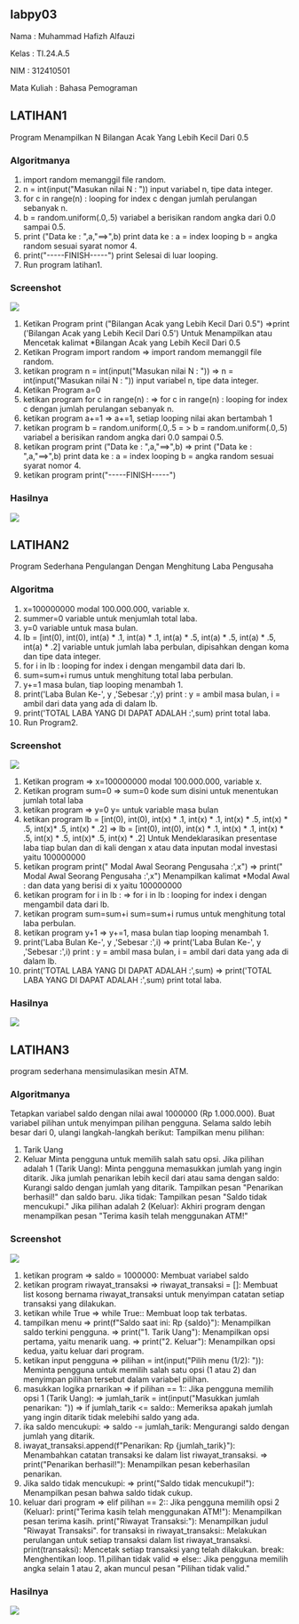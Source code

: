## labpy03

Nama : Muhammad Hafizh Alfauzi

Kelas : TI.24.A.5

NIM : 312410501

Mata Kuliah : Bahasa Pemograman

## LATIHAN1

Program Menampilkan N Bilangan Acak Yang Lebih Kecil Dari 0.5

### Algoritmanya
1. import random memanggil file random.
2. n = int(input("Masukan nilai N : ")) input variabel n, tipe data integer.
3. for c in range(n) : looping for index c dengan jumlah perulangan sebanyak n.
4. b = random.uniform(.0,.5) variabel a berisikan random angka dari 0.0 sampai 0.5.
5. print ("Data ke : ",a,"==>",b) print data ke : a = index looping b = angka random sesuai syarat nomor 4.
6. print("-----FINISH-----") print Selesai di luar looping.
7. Run program latihan1.

### Screenshot
![](<code11.png>)



1. Ketikan Program print ("Bilangan Acak yang Lebih Kecil Dari 0.5")
=>print ('Bilangan Acak yang Lebih Kecil Dari 0.5') Untuk Menampilkan atau Mencetak kalimat *Bilangan Acak yang Lebih Kecil Dari 0.5
2. Ketikan Program import random
=> import random memanggil file random.
3. ketikan program n = int(input("Masukan nilai N : "))
=> n = int(input("Masukan nilai N : ")) input variabel n, tipe data integer.
4. Ketikan Program a=0
5. ketikan program for c in range(n) :
=> for c in range(n) : looping for index c dengan jumlah perulangan sebanyak n.
6. ketikan program a+=1
=> a+=1, setiap looping nilai akan bertambah 1
7. ketikan program b = random.uniform(.0,.5
= > b = random.uniform(.0,.5) variabel a berisikan random angka dari 0.0 sampai 0.5.
8. ketikan program print ("Data ke : ",a,"==>",b)
=> print ("Data ke : ",a,"==>",b) print data ke : a = index looping b = angka random sesuai syarat nomor 4.
9. ketikan program print("-----FINISH-----")

### Hasilnya
![](<hasil11.png>)


## LATIHAN2

Program Sederhana Pengulangan Dengan Menghitung Laba Pengusaha

### Algoritma
1. x=100000000 modal 100.000.000, variable x.
2. summer=0 variable untuk menjumlah total laba.
3. y=0 variable untuk masa bulan.
4. lb = [int(0), int(0), int(a) * .1, int(a) * .1, int(a) * .5, int(a) * .5, int(a) * .5, int(a) * .2] variable untuk jumlah laba perbulan, dipisahkan dengan koma dan tipe data integer.
5. for i in lb : looping for index i dengan mengambil data dari lb.
6. sum=sum+i rumus untuk menghitung total laba perbulan.
7. y+=1 masa bulan, tiap looping menambah 1.
8. print('Laba Bulan Ke-', y ,'Sebesar :',y) print : y = ambil masa bulan, i = ambil dari data yang ada di dalam lb.
9. print('TOTAL LABA YANG DI DAPAT ADALAH :',sum) print total laba.
10. Run Program2.

### Screenshot
![](<coke-2.png>)

1. Ketikan program
=> x=100000000 modal 100.000.000, variable x.
2. Ketikan program sum=0
=> sum=0 kode sum disini untuk menentukan jumlah total laba
3. ketikan program
=> y=0 y= untuk variable masa bulan
4. ketikan program lb = [int(0), int(0), int(x) * .1, int(x) * .1, int(x) * .5, int(x) * .5, int(x)* .5, int(x) * .2]
=> lb = [int(0), int(0), int(x) * .1, int(x) * .1, int(x) * .5, int(x) * .5, int(x)* .5, int(x) * .2] Untuk Mendeklarasikan presentase laba tiap bulan dan di kali dengan x atau data inputan modal investasi yaitu 100000000
5. ketikan program print(" Modal Awal Seorang Pengusaha :',x")
=> print(" Modal Awal Seorang Pengusaha :',x") Menampilkan kalimat *Modal Awal : dan data yang berisi di x yaitu 100000000
6. ketikan program for i in lb :
=> for i in lb : looping for index i dengan mengambil data dari lb.
7. ketikan program sum=sum+i
sum=sum+i rumus untuk menghitung total laba perbulan.
8. ketikan program y+1
=> y+=1, masa bulan tiap looping menambah 1.
9. print('Laba Bulan Ke-', y ,'Sebesar :',i)
=> print('Laba Bulan Ke-', y ,'Sebesar :',i) print : y = ambil masa bulan, i = ambil dari data yang ada di dalam lb.
10. print('TOTAL LABA YANG DI DAPAT ADALAH :',sum)
=> print('TOTAL LABA YANG DI DAPAT ADALAH :',sum) print total laba.

### Hasilnya
![](<hasil-2.png>)

## LATIHAN3
program sederhana mensimulasikan mesin ATM. 

### Algoritmanya
Tetapkan variabel saldo dengan nilai awal 1000000 (Rp 1.000.000).
Buat variabel pilihan untuk menyimpan pilihan pengguna.
Selama saldo lebih besar dari 0, ulangi langkah-langkah berikut:
Tampilkan menu pilihan:
1. Tarik Uang
2. Keluar
Minta pengguna untuk memilih salah satu opsi.
Jika pilihan adalah 1 (Tarik Uang):
Minta pengguna memasukkan jumlah yang ingin ditarik.
Jika jumlah penarikan lebih kecil dari atau sama dengan saldo:
Kurangi saldo dengan jumlah yang ditarik.
Tampilkan pesan "Penarikan berhasil!" dan saldo baru.
Jika tidak:
Tampilkan pesan "Saldo tidak mencukupi."
Jika pilihan adalah 2 (Keluar):
Akhiri program dengan menampilkan pesan "Terima kasih telah menggunakan ATM!"

### Screenshot
![](<kodeatm.png>)


1. ketikan program
=> saldo = 1000000: Membuat variabel saldo
2. ketikan program riwayat_transaksi
=> riwayat_transaksi = []: Membuat list kosong bernama riwayat_transaksi untuk menyimpan catatan setiap transaksi yang dilakukan.
3. ketikan while True
=> while True:: Membuat loop tak terbatas.
4. tampilkan menu
=> print(f"Saldo saat ini: Rp {saldo}"): Menampilkan saldo terkini pengguna.
=> print("1. Tarik Uang"): Menampilkan opsi pertama, yaitu menarik uang.
=> print("2. Keluar"): Menampilkan opsi kedua, yaitu keluar dari program.
5. ketikan input pengguna
=> pilihan = int(input("Pilih menu (1/2): ")): Meminta pengguna untuk memilih salah satu opsi (1 atau 2) dan menyimpan pilihan tersebut dalam variabel pilihan.
6. masukkan logika prnarikan
=> if pilihan == 1:: Jika pengguna memilih opsi 1 (Tarik Uang):
=> jumlah_tarik = int(input("Masukkan jumlah penarikan: "))
=> if jumlah_tarik <= saldo:: Memeriksa apakah jumlah yang ingin ditarik tidak melebihi saldo yang ada.
7. ika saldo mencukupi:
=> saldo -= jumlah_tarik: Mengurangi saldo dengan jumlah yang ditarik.
8. iwayat_transaksi.append(f"Penarikan: Rp {jumlah_tarik}"): Menambahkan catatan transaksi ke dalam list riwayat_transaksi.
=> print("Penarikan berhasil!"): Menampilkan pesan keberhasilan penarikan.
9. Jika saldo tidak mencukupi:
=> print("Saldo tidak mencukupi!"): Menampilkan pesan bahwa saldo tidak cukup.
10. keluar dari program
=> elif pilihan == 2:: Jika pengguna memilih opsi 2 (Keluar):
print("Terima kasih telah menggunakan ATM!"): Menampilkan pesan terima kasih.
print("Riwayat Transaksi:"): Menampilkan judul "Riwayat Transaksi".
for transaksi in riwayat_transaksi:: Melakukan perulangan untuk setiap transaksi dalam list riwayat_transaksi.
print(transaksi): Mencetak setiap transaksi yang telah dilakukan.
break: Menghentikan loop. 
11.pilihan tidak valid
=> else:: Jika pengguna memilih angka selain 1 atau 2, akan muncul pesan "Pilihan tidak valid."


### Hasilnya
![](<Screenshot 2024-11-02 123146.png>)


